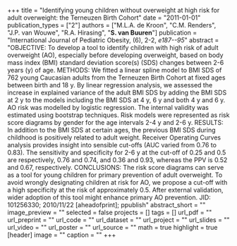 +++
title = "Identifying young children without overweight at high risk for adult overweight: the Terneuzen Birth Cohort"
date = "2011-01-01"
publication_types = ["2"]
authors = ["M.L.A. de Kroon", "C.M. Renders", "J.P. van Wouwe", "R.A. Hirasing", "**S. van Buuren**"]
publication = "International Journal of Pediatric Obesity, (6), 2-2, _e187--95_"
abstract = "OBJECTIVE: To develop a tool to identify children with high risk of adult overweight (AO), especially before developing overweight, based on body mass index (BMI) standard deviation score(s) (SDS) changes between 2-6 years (y) of age. METHODS: We fitted a linear spline model to BMI SDS of 762 young Caucasian adults from the Terneuzen Birth Cohort at fixed ages between birth and 18 y. By linear regression analysis, we assessed the increase in explained variance of the adult BMI SDS by adding the BMI SDS at 2 y to the models including the BMI SDS at 4 y, 6 y and both 4 y and 6 y. AO risk was modelled by logistic regression. The internal validity was estimated using bootstrap techniques. Risk models were represented as risk score diagrams by gender for the age intervals 2-4 y and 2-6 y. RESULTS: In addition to the BMI SDS at certain ages, the previous BMI SDS during childhood is positively related to adult weight. Receiver Operating Curves analysis provides insight into sensible cut-offs (AUC varied from 0.76 to 0.83). The sensitivity and specificity for 2-6 y at the cut-off of 0.25 and 0.5 are respectively, 0.76 and 0.74, and 0.36 and 0.93, whereas the PPV is 0.52 and 0.67, respectively. CONCLUSIONS: The risk score diagrams can serve as a tool for young children for primary prevention of adult overweight. To avoid wrongly designating children at risk for AO, we propose a cut-off with a high specificity at the risk of approximately 0.5. After external validation, wider adoption of this tool might enhance primary AO prevention. JID: 101256330; 2010/11/22 [aheadofprint]; ppublish"
abstract_short = ""
image_preview = ""
selected = false
projects = []
tags = []
url_pdf = ""
url_preprint = ""
url_code = ""
url_dataset = ""
url_project = ""
url_slides = ""
url_video = ""
url_poster = ""
url_source = ""
math = true
highlight = true
[header]
image = ""
caption = ""
+++
